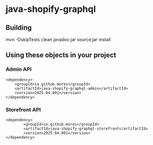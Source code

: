 # java-shopify-graphql

## Building
mvn -DskipTests clean javadoc:jar source:jar install

## Using these objects in your project

### Admin API

```
<dependency>
	<groupId>io.github.mores</groupId>
	<artifactId>java-shopify-graphql-admin</artifactId>
	<version>2025.04.001</version>
</dependency>
```

### Storefront API

```
<dependency>
        <groupId>io.github.mores</groupId>
        <artifactId>java-shopify-graphql-storefront</artifactId>
        <version>2025.04.001</version>
</dependency>
```
